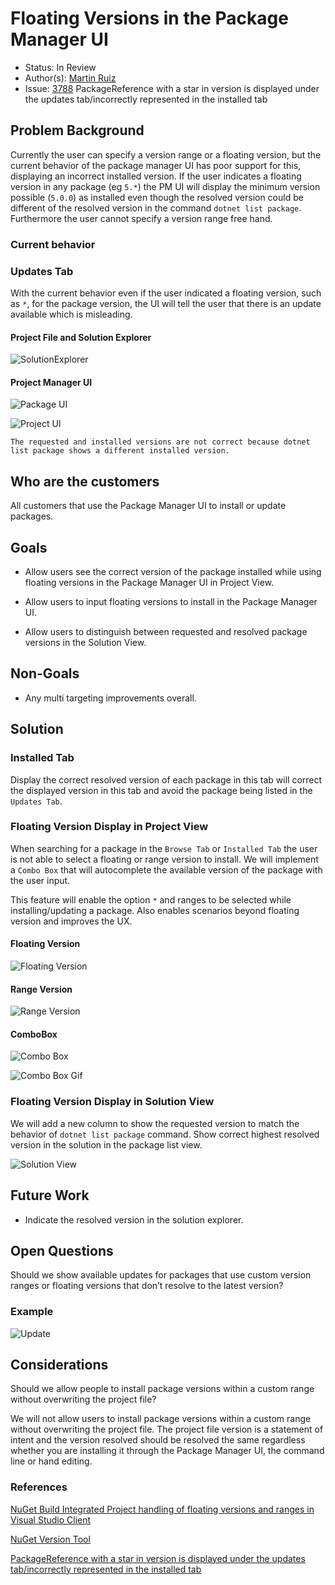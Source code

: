 
# Floating Versions in the Package Manager UI

* Status: In Review
* Author(s): [Martin Ruiz](https://github.com/martinrrm)
* Issue: [3788](https://github.com/NuGet/Home/issues/3788) PackageReference with a star in version is displayed under the updates tab/incorrectly represented in the installed tab

## Problem Background

Currently the user can specify a version range or a floating version, but the current behavior of the package manager UI has poor support for this, displaying an incorrect installed version. If the user indicates a floating version in any package (eg `5.*`) the PM UI will display the minimum version possible (`5.0.0`) as installed even though the resolved version could be different of the resolved version in the command `dotnet list package`. Furthermore the user cannot specify a version range free hand.

### Current behavior

### Updates Tab

With the current behavior even if the user indicated a floating version, such as `*`, for the package version, the UI will tell the user that there is an update available which is misleading.

#### Project File and Solution Explorer

![SolutionExplorer](../resources/FloatingVersionsInPMUI/ProjectFile&SolutionExplorer.png)

#### Project Manager UI

![Package UI](../resources/FloatingVersionsInPMUI/PackageManagerUI.png)

![Project UI](../resources/FloatingVersionsInPMUI/PackageManagerForSolution.png)

```
The requested and installed versions are not correct because dotnet list package shows a different installed version.
```

## Who are the customers

All customers that use the Package Manager UI to install or update packages.

## Goals

* Allow users see the correct version of the package installed while using floating versions in the Package Manager UI in Project View.

* Allow users to input floating versions to install in the Package Manager UI.

* Allow users to distinguish between requested and resolved package versions in the Solution View.

## Non-Goals

* Any multi targeting improvements overall.

## Solution

### Installed Tab

Display the correct resolved version of each package in this tab will correct the displayed version in this tab and avoid the package being listed in the `Updates Tab`.

### Floating Version Display in Project View

When searching for a package in the `Browse Tab` or `Installed Tab` the user is not able to select a floating or range version to install. We will implement a `Combo Box` that will autocomplete the available version of the package with the user input.

This feature will enable the option `*` and ranges to be selected while installing/updating a package. Also enables scenarios beyond floating version and improves the UX.

#### Floating Version

![Floating Version](../resources/FloatingVersionsInPMUI/FloatingVersionInPMUI.png)

#### Range Version

![Range Version](../resources/FloatingVersionsInPMUI/RangesInPMUI.png)

#### ComboBox

![Combo Box](../resources/FloatingVersionsInPMUI/ComboBox1.png)

![Combo Box Gif](../resources/FloatingVersionsInPMUI/ComboBoxGif.gif)

### Floating Version Display in Solution View

We will add a new column to show the requested version to match the behavior of `dotnet list package` command. Show correct highest resolved version in the solution in the package list view.

![Solution View](../resources/FloatingVersionsInPMUI/SolutionView.png)

## Future Work

* Indicate the resolved version in the solution explorer.

## Open Questions

Should we show available updates for packages that use custom version ranges or floating versions that don’t resolve to the latest version?

### Example

![Update](../resources/FloatingVersionsInPMUI/ShouldUpdateRanges.png)

## Considerations

Should we allow people to install package versions within a custom range without overwriting the project file?

We will not allow users to install package versions within a custom range without overwriting the project file. The project file version is a statement of intent and the version resolved should be resolved the same regardless whether you are installing it through the Package Manager UI, the command line or hand editing.

### References

[NuGet Build Integrated Project handling of floating versions and ranges in Visual Studio Client](https://github.com/NuGet/Home/wiki/%5BSpec%5D-NuGet-Build-Integrated-Project-handling-of-floating-versions-and-ranges-in-Visual-Studio-Client)

[NuGet Version Tool](https://nugettoolsdev.azurewebsites.net/5.4.0/find-best-version-match?versionRange=%5B1.*%2C+2.*%29&versions=3.5.8%0D%0A4.0.1)

[PackageReference with a star in version is displayed under the updates tab/incorrectly represented in the installed tab](https://github.com/NuGet/Home/issues/3788)
